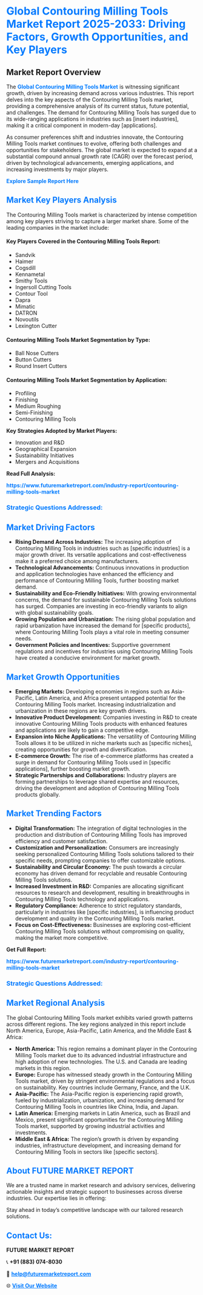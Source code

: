 <h1 style="color: #007BFF;">Global Contouring Milling Tools Market Report 2025-2033: Driving Factors, Growth Opportunities, and Key Players</h1>

<section id="overview">
<h2>Market Report Overview</h2>
<p>The <a href="https://www.futuremarketreport.com/industry-report/contouring-milling-tools-market" style="color: #007BFF; text-decoration: none;"><strong>Global Contouring Milling Tools Market</strong></a> is witnessing significant growth, driven by increasing demand across various industries. This report delves into the key aspects of the Contouring Milling Tools market, providing a comprehensive analysis of its current status, future potential, and challenges. The demand for Contouring Milling Tools has surged due to its wide-ranging applications in industries such as [insert industries], making it a critical component in modern-day [applications].</p>
<p>As consumer preferences shift and industries innovate, the Contouring Milling Tools market continues to evolve, offering both challenges and opportunities for stakeholders. The global market is expected to expand at a substantial compound annual growth rate (CAGR) over the forecast period, driven by technological advancements, emerging applications, and increasing investments by major players.</p>
</section>

<section id="overview">
<p><a href="https://www.futuremarketreport.com/request-sample/reportId=128345" style="color: #007BFF; text-decoration: none;"><strong>Explore Sample Report Here</strong></a></p>
</section>

<section id="key-players">
<h2 style="color: #007BFF;">Market Key Players Analysis</h2>
<p>The Contouring Milling Tools market is characterized by intense competition among key players striving to capture a larger market share. Some of the leading companies in the market include:</p>
<h4>Key Players Covered in the Contouring Milling Tools Report:</h4>
<ul><li>Sandvik</li><li>Haimer</li><li>Cogsdill</li><li>Kennametal</li><li>Smithy Tools</li><li>Ingersoll Cutting Tools</li><li>Contour Tool</li><li>Dapra</li><li>Mimatic</li><li>DATRON</li><li>Novoutils</li><li>Lexington Cutter</li></ul>
<h4>Contouring Milling Tools Market Segmentation by Type:</h4>
<ul><li>Ball Nose Cutters</li><li>Button Cutters</li><li>Round Insert Cutters</li></ul>

<h4>Contouring Milling Tools Market Segmentation by Application:</h4>
<ul><li>Profiling</li><li>Finishing</li><li>Medium Roughing</li><li>Semi-Finishing</li><li>Contouring Milling Tools</li></ul>
<p><strong>Key Strategies Adopted by Market Players:</strong></p>
<ul>
<li>Innovation and R&D</li>
<li>Geographical Expansion</li>
<li>Sustainability Initiatives</li>
<li>Mergers and Acquisitions</li>
</ul>
</section>

<section>
<p><strong>Read Full Analysis: </strong></p><a href="https://www.futuremarketreport.com/industry-report/contouring-milling-tools-market" style="color: #007BFF; text-decoration: none;"><strong>https://www.futuremarketreport.com/industry-report/contouring-milling-tools-market</strong></a>
<h3 style="color: #007BFF;">Strategic Questions Addressed:</h3>
</section>

<section id="driving-factors">
<h2 style="color: #007BFF;">Market Driving Factors</h2>
<ul>
<li><strong>Rising Demand Across Industries:</strong> The increasing adoption of Contouring Milling Tools in industries such as [specific industries] is a major growth driver. Its versatile applications and cost-effectiveness make it a preferred choice among manufacturers.</li>
<li><strong>Technological Advancements:</strong> Continuous innovations in production and application technologies have enhanced the efficiency and performance of Contouring Milling Tools, further boosting market demand.</li>
<li><strong>Sustainability and Eco-Friendly Initiatives:</strong> With growing environmental concerns, the demand for sustainable Contouring Milling Tools solutions has surged. Companies are investing in eco-friendly variants to align with global sustainability goals.</li>
<li><strong>Growing Population and Urbanization:</strong> The rising global population and rapid urbanization have increased the demand for [specific products], where Contouring Milling Tools plays a vital role in meeting consumer needs.</li>
<li><strong>Government Policies and Incentives:</strong> Supportive government regulations and incentives for industries using Contouring Milling Tools have created a conducive environment for market growth.</li>
</ul>
</section>

<section id="growth-opportunities">
<h2 style="color: #007BFF;">Market Growth Opportunities</h2>
<ul>
<li><strong>Emerging Markets:</strong> Developing economies in regions such as Asia-Pacific, Latin America, and Africa present untapped potential for the Contouring Milling Tools market. Increasing industrialization and urbanization in these regions are key growth drivers.</li>
<li><strong>Innovative Product Development:</strong> Companies investing in R&D to create innovative Contouring Milling Tools products with enhanced features and applications are likely to gain a competitive edge.</li>
<li><strong>Expansion into Niche Applications:</strong> The versatility of Contouring Milling Tools allows it to be utilized in niche markets such as [specific niches], creating opportunities for growth and diversification.</li>
<li><strong>E-commerce Growth:</strong> The rise of e-commerce platforms has created a surge in demand for Contouring Milling Tools used in [specific applications], further boosting market growth.</li>
<li><strong>Strategic Partnerships and Collaborations:</strong> Industry players are forming partnerships to leverage shared expertise and resources, driving the development and adoption of Contouring Milling Tools products globally.</li>
</ul>
</section>

<section id="trending-factors">
<h2 style="color: #007BFF;">Market Trending Factors</h2>
<ul>
<li><strong>Digital Transformation:</strong> The integration of digital technologies in the production and distribution of Contouring Milling Tools has improved efficiency and customer satisfaction.</li>
<li><strong>Customization and Personalization:</strong> Consumers are increasingly seeking personalized Contouring Milling Tools solutions tailored to their specific needs, prompting companies to offer customizable options.</li>
<li><strong>Sustainability and Circular Economy:</strong> The push towards a circular economy has driven demand for recyclable and reusable Contouring Milling Tools solutions.</li>
<li><strong>Increased Investment in R&D:</strong> Companies are allocating significant resources to research and development, resulting in breakthroughs in Contouring Milling Tools technology and applications.</li>
<li><strong>Regulatory Compliance:</strong> Adherence to strict regulatory standards, particularly in industries like [specific industries], is influencing product development and quality in the Contouring Milling Tools market.</li>
<li><strong>Focus on Cost-Effectiveness:</strong> Businesses are exploring cost-efficient Contouring Milling Tools solutions without compromising on quality, making the market more competitive.</li>
</ul>
</section>

<section>
<p><strong>Get Full Report: </strong></p><a href="https://www.futuremarketreport.com/industry-report/contouring-milling-tools-market" style="color: #007BFF; text-decoration: none;"><strong>https://www.futuremarketreport.com/industry-report/contouring-milling-tools-market</strong></a>
<h3 style="color: #007BFF;">Strategic Questions Addressed:</h3>
</section>


<section id="regional-analysis">
<h2 style="color: #007BFF;">Market Regional Analysis</h2>
<p>The global Contouring Milling Tools market exhibits varied growth patterns across different regions. The key regions analyzed in this report include North America, Europe, Asia-Pacific, Latin America, and the Middle East & Africa:</p>
<ul>
<li><strong>North America:</strong> This region remains a dominant player in the Contouring Milling Tools market due to its advanced industrial infrastructure and high adoption of new technologies. The U.S. and Canada are leading markets in this region.</li>
<li><strong>Europe:</strong> Europe has witnessed steady growth in the Contouring Milling Tools market, driven by stringent environmental regulations and a focus on sustainability. Key countries include Germany, France, and the U.K.</li>
<li><strong>Asia-Pacific:</strong> The Asia-Pacific region is experiencing rapid growth, fueled by industrialization, urbanization, and increasing demand for Contouring Milling Tools in countries like China, India, and Japan.</li>
<li><strong>Latin America:</strong> Emerging markets in Latin America, such as Brazil and Mexico, present significant opportunities for the Contouring Milling Tools market, supported by growing industrial activities and investments.</li>
<li><strong>Middle East & Africa:</strong> The region’s growth is driven by expanding industries, infrastructure development, and increasing demand for Contouring Milling Tools in sectors like [specific sectors].</li>
</ul>
</section>

<footer>
<h2 style="color: #007BFF;">About FUTURE MARKET REPORT</h2>
<p>We are a trusted name in market research and advisory services, delivering actionable insights and strategic support to businesses across diverse industries. Our expertise lies in offering:</p>

<p>Stay ahead in today’s competitive landscape with our tailored research solutions.</p>

<h2 style="color: #007BFF;">Contact Us:</h2>
<p><strong>FUTURE MARKET REPORT</strong></p>
<p>📞 <strong>+91 (883) 074-8030</strong></p>
<p>📧 <strong><a href="mailto:help@futuremarketreport.com" style="color: #007BFF;">help@futuremarketreport.com</a></strong></p>
<p>🌐 <strong><a href="https://www.futuremarketreport.com/" style="color: #007BFF;">Visit Our Website</a></strong></p>
</footer>